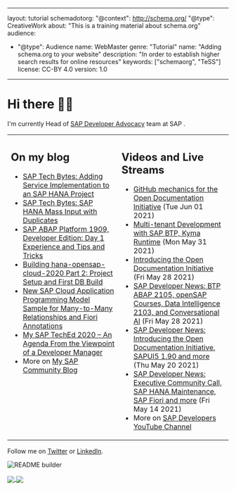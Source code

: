 
---
layout: tutorial
schemadotorg:
 "@context": http://schema.org/
 "@type": CreativeWork
 about: "This is a training material about schema.org"
 audience:
   - "@type": Audience
     name: WebMaster
 genre: "Tutorial"
 name: "Adding schema.org to your website"
 description: "In order to establish higher search results for online resources"
 keywords: ["schemaorg", "TeSS"]
 license: CC-BY 4.0
 version: 1.0
---

# Hi there 👋🏼

I'm currently Head of [SAP Developer Advocacy](https://developers.sap.com/) team at SAP .

<table><tr><td valign="top" width="50%">
 
## On my blog
- [SAP Tech Bytes: Adding Service Implementation to an SAP HANA Project](https://blogs.sap.com/?p=1332159) 
- [SAP Tech Bytes: SAP HANA Mass Input with Duplicates](https://blogs.sap.com/?p=1300544) 
- [SAP ABAP Platform 1909, Developer Edition: Day 1 Experience and Tips and Tricks](https://blogs.sap.com/?p=1278655) 
- [Building hana-opensap-cloud-2020 Part 2: Project Setup and First DB Build](https://blogs.sap.com/?p=1258763) 
- [New SAP Cloud Application Programming Model Sample for Many-to-Many Relationships and Fiori Annotations](https://blogs.sap.com/?p=1244336) 
- [My SAP TechEd 2020 – An Agenda From the Viewpoint of a Developer Manager](https://blogs.sap.com/2020/11/13/my-sap-teched-2020-an-agenda-from-the-viewpoint-of-a-developer-manager/) 
- More on [My SAP Community Blog](https://people.sap.com/thomas.jung#content:blogposts)
</td>
  
<td valign="top" width="50%">
  
## Videos and Live Streams
- [GitHub mechanics for the Open Documentation Initiative](https://www.youtube.com/watch?v=2INqXNYLA0w) (Tue Jun 01 2021)
- [Multi-tenant Development with SAP BTP, Kyma Runtime](https://www.youtube.com/watch?v=hnD7Lr_2464) (Mon May 31 2021)
- [Introducing the Open Documentation Initiative](https://www.youtube.com/watch?v=x7dbOpsquSg) (Fri May 28 2021)
- [SAP Developer News: BTP ABAP 2105, openSAP Courses, Data Intelligence 2103, and Conversational AI](https://www.youtube.com/watch?v=cr246fXW25I) (Fri May 28 2021)
- [SAP Developer News: Introducing the Open Documentation Initiative, SAPUI5 1.90 and more](https://www.youtube.com/watch?v=hQVum_-uvjM) (Thu May 20 2021)
- [SAP Developer News: Executive Community Call, SAP HANA Maintenance, SAP Fiori and more](https://www.youtube.com/watch?v=YfxYgVePYgk) (Fri May 14 2021)
- More on [SAP Developers YouTube Channel](https://www.youtube.com/channel/UCNfmelKDrvRmjYwSi9yvrMg)
</td></tr></table>

Follow me on [Twitter](https://twitter.com/thomas_jung) or [LinkedIn](https://www.linkedin.com/in/thomasjungsap/).

![README builder](https://github.com/jung-thomas/jung-thomas/workflows/README%20builder/badge.svg)

<a href="https://github.com/anuraghazra/github-readme-stats">
  <img align="center" src="https://github-readme-stats.vercel.app/api?username=jung-thomas&count_private=true&show_icons=true&theme=dark" />
</a>
<a href="https://github.com/anuraghazra/github-readme-stats">
  <img align="center" src="https://github-readme-stats.vercel.app/api/top-langs/?username=jung-thomas&show_icons=true&theme=dark" />
</a>


